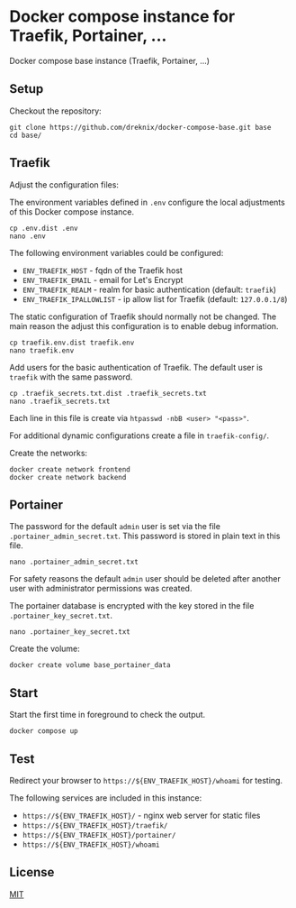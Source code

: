 # Docker compose instance for Traefik, Portainer, ...

Docker compose base instance (Traefik, Portainer, ...)

## Setup

Checkout the repository:

``` console
git clone https://github.com/dreknix/docker-compose-base.git base
cd base/
```

## Traefik

Adjust the configuration files:

The environment variables defined in `.env` configure the local adjustments of
this Docker compose instance.

``` console
cp .env.dist .env
nano .env
```

The following environment variables could be configured:

* `ENV_TRAEFIK_HOST` - fqdn of the Traefik host
* `ENV_TRAEFIK_EMAIL` - email for Let's Encrypt
* `ENV_TRAEFIK_REALM` - realm for basic authentication (default: `traefik`)
* `ENV_TRAEFIK_IPALLOWLIST` - ip allow list for Traefik (default: `127.0.0.1/8`)

The static configuration of Traefik should normally not be changed. The main
reason the adjust this configuration is to enable debug information.

``` console
cp traefik.env.dist traefik.env
nano traefik.env
```

Add users for the basic authentication of Traefik. The default user is `traefik`
with the same password.

``` console
cp .traefik_secrets.txt.dist .traefik_secrets.txt
nano .traefik_secrets.txt
```

Each line in this file is create via `htpasswd -nbB <user> "<pass>"`.

For additional dynamic configurations create a file in `traefik-config/`.

Create the networks:

``` console
docker create network frontend
docker create network backend
```

## Portainer

The password for the default `admin` user is set via the file
`.portainer_admin_secret.txt`. This password is stored in plain text in this
file.

``` console
nano .portainer_admin_secret.txt
```

For safety reasons the default `admin` user should be deleted after another user
with administrator permissions was created.

The portainer database is encrypted with the key stored in the file
`.portainer_key_secret.txt`.

``` console
nano .portainer_key_secret.txt
```

Create the volume:

``` console
docker create volume base_portainer_data
```

## Start

Start the first time in foreground to check the output.

``` console
docker compose up
```

## Test

Redirect your browser to `https://${ENV_TRAEFIK_HOST}/whoami` for testing.

The following services are included in this instance:

* `https://${ENV_TRAEFIK_HOST}/` - nginx web server for static files
* `https://${ENV_TRAEFIK_HOST}/traefik/`
* `https://${ENV_TRAEFIK_HOST}/portainer/`
* `https://${ENV_TRAEFIK_HOST}/whoami`

## License

[MIT](https://github.com/dreknix/docker-compose-base/blob/main/LICENSE)
